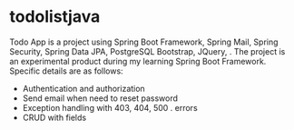 # todolistjava
Todo App is a project using Spring Boot Framework, Spring Mail, Spring Security, Spring Data JPA, PostgreSQL Bootstrap, JQuery, . The project is an experimental product during my learning Spring Boot Framework. Specific details are as follows:
- Authentication and authorization
- Send email when need to reset password
- Exception handling with 403, 404, 500 . errors
- CRUD with fields
